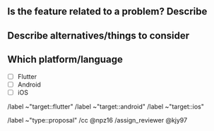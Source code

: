 ## Is the feature related to a problem? Describe



## Describe alternatives/things to consider



## Which platform/language
<!--- Which platform/language did the bug occur -->
- [ ] Flutter
- [ ] Android
- [ ] iOS

<!--- Remove non applying label commands below -->
/label ~"target::flutter" 
/label ~"target::android" 
/label ~"target::ios" 



/label ~"type::proposal"
/cc @npz16
/assign_reviewer @kjy97
